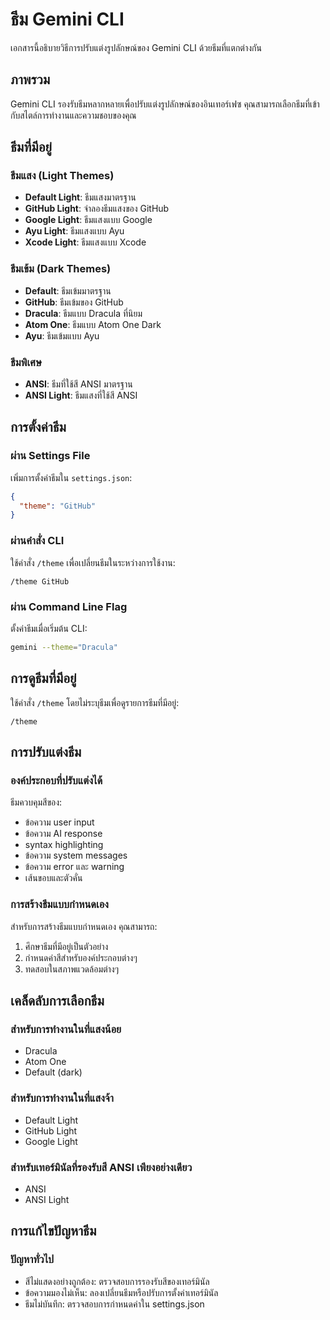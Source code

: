 # ธีม Gemini CLI

เอกสารนี้อธิบายวิธีการปรับแต่งรูปลักษณ์ของ Gemini CLI ด้วยธีมที่แตกต่างกัน

## ภาพรวม

Gemini CLI รองรับธีมหลากหลายเพื่อปรับแต่งรูปลักษณ์ของอินเทอร์เฟซ คุณสามารถเลือกธีมที่เข้ากับสไตล์การทำงานและความชอบของคุณ

## ธีมที่มีอยู่

### ธีมแสง (Light Themes)
- **Default Light**: ธีมแสงมาตรฐาน
- **GitHub Light**: จำลองธีมแสงของ GitHub
- **Google Light**: ธีมแสงแบบ Google
- **Ayu Light**: ธีมแสงแบบ Ayu
- **Xcode Light**: ธีมแสงแบบ Xcode

### ธีมเข้ม (Dark Themes)
- **Default**: ธีมเข้มมาตรฐาน
- **GitHub**: ธีมเข้มของ GitHub
- **Dracula**: ธีมแบบ Dracula ที่นิยม
- **Atom One**: ธีมแบบ Atom One Dark
- **Ayu**: ธีมเข้มแบบ Ayu

### ธีมพิเศษ
- **ANSI**: ธีมที่ใช้สี ANSI มาตรฐาน
- **ANSI Light**: ธีมแสงที่ใช้สี ANSI

## การตั้งค่าธีม

### ผ่าน Settings File

เพิ่มการตั้งค่าธีมใน `settings.json`:

```json
{
  "theme": "GitHub"
}
```

### ผ่านคำสั่ง CLI

ใช้คำสั่ง `/theme` เพื่อเปลี่ยนธีมในระหว่างการใช้งาน:

```
/theme GitHub
```

### ผ่าน Command Line Flag

ตั้งค่าธีมเมื่อเริ่มต้น CLI:

```bash
gemini --theme="Dracula"
```

## การดูธีมที่มีอยู่

ใช้คำสั่ง `/theme` โดยไม่ระบุธีมเพื่อดูรายการธีมที่มีอยู่:

```
/theme
```

## การปรับแต่งธีม

### องค์ประกอบที่ปรับแต่งได้

ธีมควบคุมสีของ:
- ข้อความ user input
- ข้อความ AI response
- syntax highlighting
- ข้อความ system messages
- ข้อความ error และ warning
- เส้นขอบและตัวคั่น

### การสร้างธีมแบบกำหนดเอง

สำหรับการสร้างธีมแบบกำหนดเอง คุณสามารถ:
1. ศึกษาธีมที่มีอยู่เป็นตัวอย่าง
2. กำหนดค่าสีสำหรับองค์ประกอบต่างๆ
3. ทดสอบในสภาพแวดล้อมต่างๆ

## เคล็ดลับการเลือกธีม

### สำหรับการทำงานในที่แสงน้อย
- Dracula
- Atom One
- Default (dark)

### สำหรับการทำงานในที่แสงจ้า
- Default Light
- GitHub Light
- Google Light

### สำหรับเทอร์มินัลที่รองรับสี ANSI เพียงอย่างเดียว
- ANSI
- ANSI Light

## การแก้ไขปัญหาธีม

### ปัญหาทั่วไป
- สีไม่แสดงอย่างถูกต้อง: ตรวจสอบการรองรับสีของเทอร์มินัล
- ข้อความมองไม่เห็น: ลองเปลี่ยนธีมหรือปรับการตั้งค่าเทอร์มินัล
- ธีมไม่บันทึก: ตรวจสอบการกำหนดค่าใน settings.json

